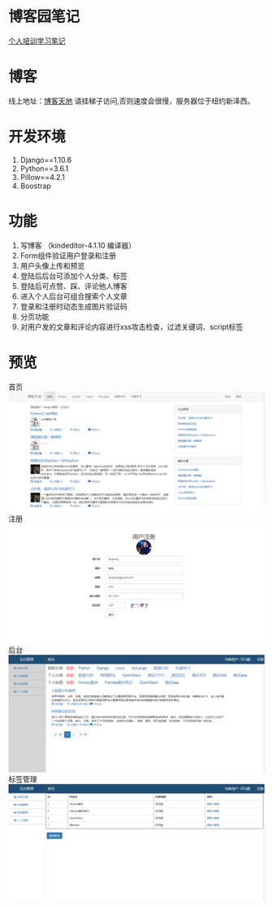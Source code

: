 # 博客园笔记
[个人培训学习笔记](http://www.cnblogs.com/guotianbao/)  
# 博客
线上地址：[博客天地](http://207.246.124.116/)  请挂梯子访问,否则速度会很慢，服务器位于纽约新泽西。
# 开发环境
1. Django==1.10.6
2. Python==3.6.1
3. Pillow==4.2.1
4. Boostrap
# 功能
1. 写博客 （kindeditor-4.1.10 编译器）
2. Form组件验证用户登录和注册
3. 用户头像上传和预览
4. 登陆后后台可添加个人分类、标签
5. 登陆后可点赞、踩、评论他人博客
6. 进入个人后台可组合搜索个人文章
7. 登录和注册时动态生成图片验证码
8. 分页功能
9. 对用户发的文章和评论内容进行xss攻击检查，过滤关键词、script标签
# 预览
首页
![image](https://raw.githubusercontent.com/tianbaoo/blog-sky/master/readme_add_pic/index.png)
注册
![image](https://raw.githubusercontent.com/tianbaoo/blog-sky/master/readme_add_pic/register.png)
后台
![image](https://raw.githubusercontent.com/tianbaoo/blog-sky/master/readme_add_pic/home.png)
标签管理
![image](https://raw.githubusercontent.com/tianbaoo/blog-sky/master/readme_add_pic/tag.png)





